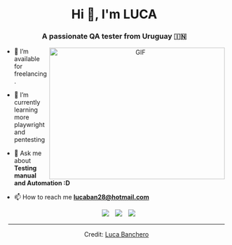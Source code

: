 <h1 align="center">Hi 👋, I'm 
LUCA</a></h1>
<h3 align="center">A passionate QA tester from Uruguay &#127470;&#127475</h3>


<a target="_blank" align="center">
  <img align="right" top="500" height="300" width="400" alt="GIF" src="https://media.giphy.com/media/SWoSkN6DxTszqIKEqv/giphy.gif">
</a>

- 🤝 I’m available for freelancing.

- 🌱 I’m currently learning more playwright and pentesting

- 💬 Ask me about **Testing manual and Automation :D**

- 📫 How to reach me **lucaban28@hotmail.com**


 <div align="center"  class="icons-social" style="margin-left: 10px;">
        <a style="margin-left: 10px;"  target="_blank" href="https://www.linkedin.com/in/lucabanchero28/">
			<img src="https://img.icons8.com/doodle/40/000000/linkedin--v2.png"></a>
        <a style="margin-left: 10px;" target="_blank" href="https://github.com/LucaB28">
		<img src="https://img.icons8.com/doodle/40/000000/github--v1.png"></a>
        <a style="margin-left: 10px;" target="_blank" href="https://instagram.com/luca_toto28">
			<img src="https://img.icons8.com/doodle/40/000000/instagram-new--v2.png"></a>

</p>

---

Credit: [Luca Banchero](https://github.com/LucaB28)

